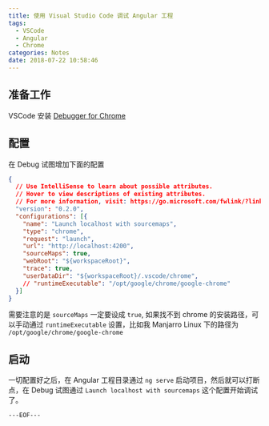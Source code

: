 ```yaml
---
title: 使用 Visual Studio Code 调试 Angular 工程
tags:
  - VSCode
  - Angular
  - Chrome
categories: Notes
date: 2018-07-22 10:58:46
---
```



## 准备工作

VSCode 安装 [Debugger for Chrome](https://marketplace.visualstudio.com/items?itemName=msjsdiag.debugger-for-chrome)

## 配置 

在 Debug 试图增加下面的配置

```json
{
  // Use IntelliSense to learn about possible attributes.
  // Hover to view descriptions of existing attributes.
  // For more information, visit: https://go.microsoft.com/fwlink/?linkid=830387
  "version": "0.2.0",
  "configurations": [{
    "name": "Launch localhost with sourcemaps",
    "type": "chrome",
    "request": "launch",
    "url": "http://localhost:4200",
    "sourceMaps": true,
    "webRoot": "${workspaceRoot}",
    "trace": true,
    "userDataDir": "${workspaceRoot}/.vscode/chrome",
    // "runtimeExecutable": "/opt/google/chrome/google-chrome"
  }]
}
```

需要注意的是 `sourceMaps` 一定要设成 `true`, 如果找不到 chrome 的安装路径，可以手动通过 `runtimeExecutable` 设置，比如我 Manjarro Linux 下的路径为 `/opt/google/chrome/google-chrome`

## 启动

一切配置好之后，在 Angular 工程目录通过 `ng serve` 启动项目，然后就可以打断点，在 Debug 试图通过 `Launch localhost with sourcemaps` 这个配置开始调试了。


`---EOF---`